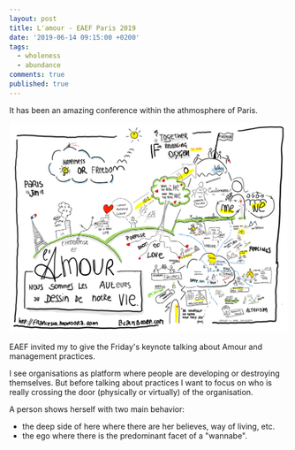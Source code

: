```yaml
---
layout: post
title: L'amour - EAEF Paris 2019
date: '2019-06-14 09:15:00 +0200'
tags:
  - wholeness
  - abundance
comments: true
published: true
---
```


It has been an amazing conference within the athmosphere of Paris.

![The presentation](/assets/lamour-paris.png)

EAEF invited my to give the Friday's keynote talking about Amour and management practices.

I see organisations as platform where people are developing or destroying themselves. But before talking about practices I want to focus on who is really crossing the door (physically or virtually) of the organisation.

A person shows herself with two main behavior:
- the deep side of here where there are her believes, way of living, etc.
- the ego where there is the predominant facet of a "wannabe".




